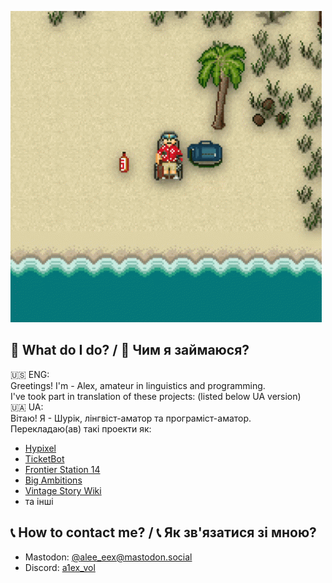 ![literally me](ss13_beach.gif)

## 💽 What do I do? / 💽 Чим я займаюся?
🇺🇸 ENG:\
Greetings! I'm - Alex, amateur in linguistics and programming.\
I've took part in translation of these projects: (listed below UA version)\
🇺🇦 UA:\
Вітаю! Я - Шурік, лінгвіст-аматор та програміст-аматор.\
Перекладаю(ав) такі проекти як:
- [Hypixel](https://hypixel.net/)
- [TicketBot](https://ticketsbot.net/)
- [Frontier Station 14](https://github.com/Iced-Coded/frontier-station-14)
- [Big Ambitions](https://store.steampowered.com/app/1331550/Big_Ambitions/)
- [Vintage Story Wiki](https://wiki.vintagestory.at/index.php/Special:Contributions/Alexiex)
- та інші

## 📞 How to contact me? / 📞 Як зв'язатися зі мною?
- Mastodon: [@alee_eex@mastodon.social](https://mastodon.social/@alee_eex)
- Discord: [a1ex_vol](https://discordapp.com/users/1166724763746578514)
